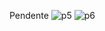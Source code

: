 Pendente
![p5](https://user-images.githubusercontent.com/114637779/218190224-e60360dc-4431-4385-9356-919bc73ab34e.png)
![p6](https://user-images.githubusercontent.com/114637779/218190276-516ab502-608c-4184-b8d9-488be4853e40.png)
